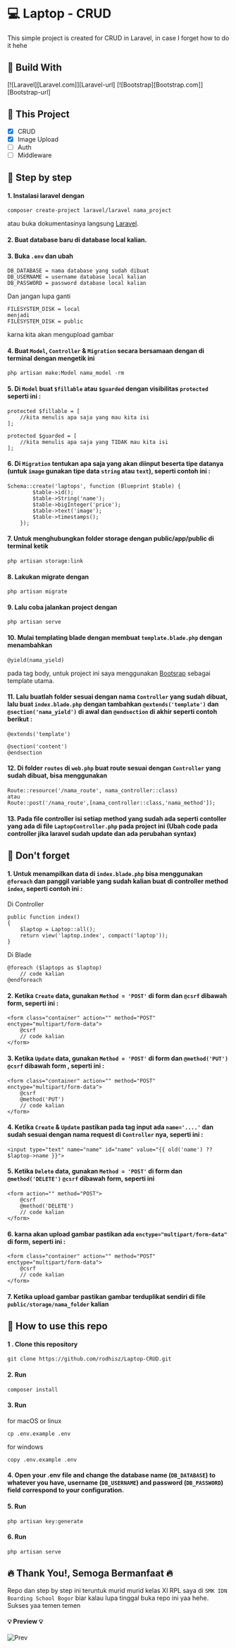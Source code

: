 # 💻 Laptop - CRUD
This simple project is created for CRUD in Laravel, in case I forget how to do it hehe
## 🔰 Build With
[![Laravel][Laravel.com]][Laravel-url] [![Bootstrap][Bootstrap.com]][Bootstrap-url]


## 🔰 This Project 

- [x] CRUD
- [x] Image Upload
- [ ] Auth
- [ ] Middleware

## 🔰 Step by step 

#### 1. Instalasi laravel dengan

    composer create-project laravel/laravel nama_project

atau buka dokumentasinya langsung [Laravel](https://laravel.com/).

#### 2. Buat database baru di database local kalian.

#### 3. Buka `.env` dan ubah 
    
    DB_DATABASE = nama database yang sudah dibuat
    DB_USERNAME = username database local kalian
    DB_PASSWORD = password database local kalian

Dan jangan lupa ganti

    FILESYSTEM_DISK = local 
    menjadi
    FILESYSTEM_DISK = public
karna kita akan mengupload gambar

#### 4. Buat `Model`, `Controller` & `Migration` secara bersamaan dengan di terminal dengan mengetik ini

    php artisan make:Model nama_model -rm


#### 5. Di `Model` buat `$fillable` atau `$guarded` dengan visibilitas `protected` seperti ini :

    protected $fillable = [
        //kita menulis apa saja yang mau kita isi
    ];

    protected $guarded = [
        //kita menulis apa saja yang TIDAK mau kita isi
    ];
#### 6. Di `Migration`  tentukan apa saja yang akan diinput beserta tipe datanya (untuk `image` gunakan tipe data `string` atau `text`), seperti contoh ini :

    Schema::create('laptops', function (Blueprint $table) {
            $table->id();
            $table->String('name');
            $table->bigInteger('price');
            $table->text('image');
            $table->timestamps();
        });

#### 7. Untuk menghubungkan folder storage dengan public/app/public di terminal ketik

    php artisan storage:link 

#### 8. Lakukan migrate dengan
    
    php artisan migrate

#### 9. Lalu coba jalankan project dengan

    php artisan serve

#### 10. Mulai templating blade dengan membuat `template.blade.php` dengan menambahkan 

    @yield(nama_yield) 
pada tag body, untuk project ini saya menggunakan [Bootsrap](https://getbootstrap.com/) sebagai template utama.

#### 11. Lalu buatlah folder sesuai dengan nama `Controller` yang sudah dibuat, lalu buat `index.blade.php` dengan tambahkan `@extends('template')` dan `@section('nama_yield')` di awal dan `@endsection` di akhir seperti contoh berikut :

    @extends('template')

    @section('content')
    @endsection

#### 12. Di folder `routes` di `web.php` buat route sesuai dengan `Controller` yang sudah dibuat, bisa menggunakan

    Route::resource('/nama_route', nama_controller::class)
    atau 
    Route::post('/nama_route',[nama_controller::class,'nama_method']); 

#### 13. Pada file controller isi setiap method yang sudah ada seperti contoller yang ada di file `LaptopController.php` pada project ini (Ubah code pada controller jika laravel sudah update dan ada perubahan syntax)

## 🔰 Don't forget 

#### 1. Untuk menampilkan data di `index.blade.php` bisa menggunakan `@foreach` dan panggil variable yang sudah kalian buat di controller method `index`, seperti contoh ini :

Di Controller

    public function index()
    {
        $laptop = Laptop::all();
        return view('laptop.index', compact('laptop'));
    }
Di Blade

    @foreach ($laptops as $laptop)
        // code kalian
    @endforeach

#### 2. Ketika `Create` data, gunakan `Method = 'POST'` di form dan `@csrf` dibawah form, seperti ini :

    <form class="container" action="" method="POST" enctype="multipart/form-data">
        @csrf
        // code kalian
    </form>

#### 3. Ketika `Update` data, gunakan `Method = 'POST'` di form dan `@method('PUT')` `@csrf` dibawah form , seperti ini :

    <form class="container" action="" method="POST" enctype="multipart/form-data">
        @csrf
        @method('PUT')
        // code kalian
    </form>

#### 4. Ketika `Create` & `Update` pastikan pada tag input ada `name='....'` dan sudah sesuai dengan nama request di `Controller` nya, seperti ini :

    <input type="text" name="name" id="name" value="{{ old('name') ?? $laptop->name }}">

#### 5. Ketika `Delete` data, gunakan `Method = 'POST'` di form dan `@method('DELETE')` `@csrf` dibawah form, seperti ini

    <form action="" method="POST">
        @csrf
        @method('DELETE')
        // code kalian
    </form>

#### 6. karna akan upload gambar pastikan ada `enctype="multipart/form-data"` di form, seperti ini :

    <form class="container" action="" method="POST" enctype="multipart/form-data">
        @csrf
        // code kalian
    </form>

#### 7. Ketika upload gambar pastikan gambar terduplikat sendiri di file `public/storage/nama_folder` kalian

## 🔰 How to use this repo 

#### 1 . Clone this repository

    git clone https://github.com/rodhisz/Laptop-CRUD.git
#### 2. Run 

    composer install
#### 3. Run 
for macOS or linux

    cp .env.example .env

for windows

    copy .env.example .env

#### 4. Open your .env file and change the database name (`DB_DATABASE`) to whatever you have, username (`DB_USERNAME`) and password (`DB_PASSWORD`) field correspond to your configuration.

#### 5. Run 

    php artisan key:generate
#### 6. Run 

    php artisan serve

## 🔥 Thank You!, Semoga Bermanfaat 🔥

Repo dan step by step ini teruntuk murid murid kelas XI RPL saya di `SMK IDN Boarding School Bogor` biar kalau lupa tinggal buka repo ini yaa hehe. Sukses yaa temen temen

<h4>💡 Preview 💡</h4>
<img src="/public/preview" alt="Prev"/>
